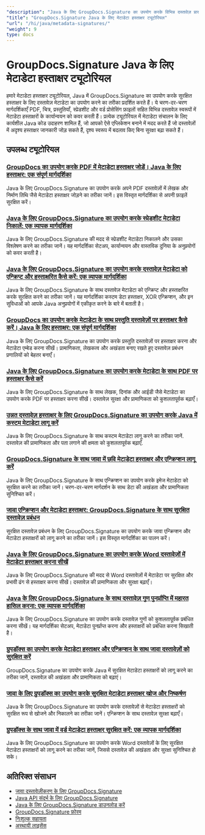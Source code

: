 ```yaml
---
"description": "Java के लिए GroupDocs.Signature का उपयोग करके विभिन्न दस्तावेज़ प्रारूपों में छिपे हुए मेटाडेटा हस्ताक्षरों को लागू करने के लिए पूर्ण ट्यूटोरियल।"
"title": "GroupDocs.Signature Java के लिए मेटाडेटा हस्ताक्षर ट्यूटोरियल"
"url": "/hi/java/metadata-signatures/"
"weight": 9
type: docs
---
```

# GroupDocs.Signature Java के लिए मेटाडेटा हस्ताक्षर ट्यूटोरियल

हमारे मेटाडेटा हस्ताक्षर ट्यूटोरियल, Java में GroupDocs.Signature का उपयोग करके सुरक्षित हस्ताक्षर के लिए दस्तावेज़ मेटाडेटा का उपयोग करने का तरीका प्रदर्शित करते हैं। ये चरण-दर-चरण मार्गदर्शिकाएँ PDF, चित्र, प्रस्तुतियाँ, स्प्रेडशीट और वर्ड प्रोसेसिंग फ़ाइलों सहित विभिन्न दस्तावेज़ स्वरूपों में मेटाडेटा हस्ताक्षरों के कार्यान्वयन को कवर करती हैं। प्रत्येक ट्यूटोरियल में मेटाडेटा संचालन के लिए कार्यशील Java कोड उदाहरण शामिल हैं, जो आपको ऐसे एप्लिकेशन बनाने में मदद करते हैं जो दस्तावेज़ों में अदृश्य हस्ताक्षर जानकारी जोड़ सकते हैं, दृश्य स्वरूप में बदलाव किए बिना सुरक्षा बढ़ा सकते हैं।

## उपलब्ध ट्यूटोरियल

### [GroupDocs का उपयोग करके PDF में मेटाडेटा हस्ताक्षर जोड़ें। Java के लिए हस्ताक्षर: एक संपूर्ण मार्गदर्शिका](./groupdocs-signature-java-add-metadata-to-pdfs/)
Java के लिए GroupDocs.Signature का उपयोग करके अपने PDF दस्तावेज़ों में लेखक और निर्माण तिथि जैसे मेटाडेटा हस्ताक्षर जोड़ने का तरीका जानें। इस विस्तृत मार्गदर्शिका से अपनी फ़ाइलें सुरक्षित करें।

### [Java के लिए GroupDocs.Signature का उपयोग करके स्प्रेडशीट मेटाडेटा निकालें: एक व्यापक मार्गदर्शिका](./extract-spreadsheet-metadata-groupdocs-signature-java/)
Java के लिए GroupDocs.Signature की मदद से स्प्रेडशीट मेटाडेटा निकालने और उसका विश्लेषण करने का तरीका जानें। यह मार्गदर्शिका सेटअप, कार्यान्वयन और वास्तविक दुनिया के अनुप्रयोगों को कवर करती है।

### [Java के लिए GroupDocs.Signature का उपयोग करके दस्तावेज़ मेटाडेटा को एन्क्रिप्ट और हस्ताक्षरित कैसे करें: एक व्यापक मार्गदर्शिका](./encrypt-sign-metadata-groupdocs-java/)
Java के लिए GroupDocs.Signature के साथ दस्तावेज़ मेटाडेटा को एन्क्रिप्ट और हस्ताक्षरित करके सुरक्षित करने का तरीका जानें। यह मार्गदर्शिका कस्टम डेटा हस्ताक्षर, XOR एन्क्रिप्शन, और इन सुविधाओं को आपके Java अनुप्रयोगों में एकीकृत करने के बारे में बताती है।

### [GroupDocs का उपयोग करके मेटाडेटा के साथ प्रस्तुति दस्तावेज़ों पर हस्ताक्षर कैसे करें। Java के लिए हस्ताक्षर: एक संपूर्ण मार्गदर्शिका](./groupdocs-signature-java-sign-presentation-metadata/)
Java के लिए GroupDocs.Signature का उपयोग करके प्रस्तुति दस्तावेज़ों पर हस्ताक्षर करना और मेटाडेटा एम्बेड करना सीखें। प्रामाणिकता, लेखकत्व और अखंडता बनाए रखते हुए दस्तावेज़ प्रबंधन प्रणालियों को बेहतर बनाएँ।

### [Java के लिए GroupDocs.Signature का उपयोग करके मेटाडेटा के साथ PDF पर हस्ताक्षर कैसे करें](./sign-pdf-metadata-groupdocs-signature-java/)
Java के लिए GroupDocs.Signature के साथ लेखक, दिनांक और आईडी जैसे मेटाडेटा का उपयोग करके PDF पर हस्ताक्षर करना सीखें। दस्तावेज़ सुरक्षा और प्रामाणिकता को कुशलतापूर्वक बढ़ाएँ।

### [उन्नत दस्तावेज़ हस्ताक्षर के लिए GroupDocs.Signature का उपयोग करके Java में कस्टम मेटाडेटा लागू करें](./implement-custom-metadata-java-groupdocs-signature/)
Java के लिए GroupDocs.Signature के साथ कस्टम मेटाडेटा लागू करने का तरीका जानें. दस्तावेज़ की प्रामाणिकता और पता लगाने की क्षमता को कुशलतापूर्वक बढ़ाएँ.

### [GroupDocs.Signature के साथ जावा में छवि मेटाडेटा हस्ताक्षर और एन्क्रिप्शन लागू करें](./groupdocs-signature-java-image-metadata-encryption/)
Java के लिए GroupDocs.Signature के साथ एन्क्रिप्शन का उपयोग करके इमेज मेटाडेटा को सुरक्षित करने का तरीका जानें। चरण-दर-चरण मार्गदर्शन के साथ डेटा की अखंडता और प्रामाणिकता सुनिश्चित करें।

### [जावा एन्क्रिप्शन और मेटाडेटा हस्ताक्षर: GroupDocs.Signature के साथ सुरक्षित दस्तावेज़ प्रबंधन](./java-encryption-metadata-signature-groupdocs-signature/)
सुरक्षित दस्तावेज़ प्रबंधन के लिए GroupDocs.Signature का उपयोग करके जावा एन्क्रिप्शन और मेटाडेटा हस्ताक्षरों को लागू करने का तरीका जानें। इस विस्तृत मार्गदर्शिका का पालन करें।

### [Java के लिए GroupDocs.Signature का उपयोग करके Word दस्तावेज़ों में मेटाडेटा हस्ताक्षर करना सीखें](./master-metadata-signing-word-docs-groupdocs-signature-java/)
Java के लिए GroupDocs.Signature की मदद से Word दस्तावेज़ों में मेटाडेटा पर सुरक्षित और प्रभावी ढंग से हस्ताक्षर करना सीखें। दस्तावेज़ की प्रामाणिकता और सुरक्षा बढ़ाएँ।

### [Java के लिए GroupDocs.Signature के साथ दस्तावेज़ गुण पुनर्प्राप्ति में महारत हासिल करना: एक व्यापक मार्गदर्शिका](./groupdocs-signature-java-document-properties-tutorial/)
Java के लिए GroupDocs.Signature का उपयोग करके दस्तावेज़ गुणों को कुशलतापूर्वक प्रबंधित करना सीखें। यह मार्गदर्शिका सेटअप, मेटाडेटा पुनर्प्राप्त करना और हस्ताक्षरों को प्रबंधित करना सिखाती है।

### [ग्रुपडॉक्स का उपयोग करके मेटाडेटा हस्ताक्षर और एन्क्रिप्शन के साथ जावा दस्तावेज़ों को सुरक्षित करें](./java-metadata-signature-encryption-groupdocs/)
GroupDocs.Signature का उपयोग करके Java में सुरक्षित मेटाडेटा हस्ताक्षरों को लागू करने का तरीका जानें, दस्तावेज़ की अखंडता और प्रामाणिकता को बढ़ाएं।

### [जावा के लिए ग्रुपडॉक्स का उपयोग करके सुरक्षित मेटाडेटा हस्ताक्षर खोज और निष्कर्षण](./groupdocs-signature-secure-metadata-search-java/)
Java के लिए GroupDocs.Signature का उपयोग करके दस्तावेज़ों से मेटाडेटा हस्ताक्षरों को सुरक्षित रूप से खोजने और निकालने का तरीका जानें। एन्क्रिप्शन के साथ दस्तावेज़ सुरक्षा बढ़ाएँ।

### [ग्रुपडॉक्स के साथ जावा में वर्ड मेटाडेटा हस्ताक्षर सुरक्षित करें: एक व्यापक मार्गदर्शिका](./secure-word-metadata-signatures-java-groupdocs/)
Java के लिए GroupDocs.Signature का उपयोग करके Word दस्तावेज़ों के लिए सुरक्षित मेटाडेटा हस्ताक्षरों को लागू करने का तरीका जानें, जिससे दस्तावेज़ की अखंडता और सुरक्षा सुनिश्चित हो सके।

## अतिरिक्त संसाधन

- [जावा दस्तावेज़ीकरण के लिए GroupDocs.Signature](https://docs.groupdocs.com/signature/java/)
- [Java API संदर्भ के लिए GroupDocs.Signature](https://reference.groupdocs.com/signature/java/)
- [Java के लिए GroupDocs.Signature डाउनलोड करें](https://releases.groupdocs.com/signature/java/)
- [GroupDocs.Signature फ़ोरम](https://forum.groupdocs.com/c/signature)
- [निःशुल्क सहायता](https://forum.groupdocs.com/)
- [अस्थायी लाइसेंस](https://purchase.groupdocs.com/temporary-license/)